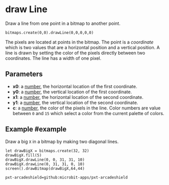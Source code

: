 # draw Line

Draw a line from one point in a bitmap to another point.

```sig
bitmaps.create(0,0).drawLine(0,0,0,0,0)
```

The pixels are located at points in the bitmap. The point is a _coordinate_ which is two values that are a horizontal position and a vertical position. A line is drawn by setting the color of the pixels directly between two coordinates. The line has a width of one pixel.

## Parameters

* **x0**: a [number](/types/number), the horizontal location of the first coordinate.
* **y0**: a [number](/types/number), the vertical location of the first coordinate.
* **x1**: a [number](/types/number), the horizontal location of the second coordinate.
* **y1**: a [number](/types/number), the vertical location of the second coordinate.
* **c**: a [number](/types/number), the color of the pixels in the line. Color numbers are value between `0` and `15` which select a color from the current palette of colors.

## Example #example

Draw a big `X` in a bitmap by making two diagonal lines.

```blocks
let drawBigX = bitmaps.create(32, 32)
drawBigX.fill(5)
drawBigX.drawLine(0, 0, 31, 31, 10)
drawBigX.drawLine(0, 31, 31, 0, 10)
screen().drawBitmap(drawBigX,64,44)
```

```package
pxt-arcadeshield=github:microbit-apps/pxt-arcadeshield
```
